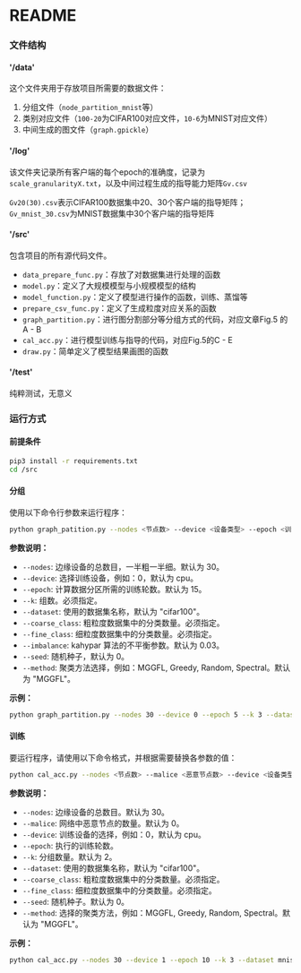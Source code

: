 # README



### 文件结构

#### '/data'

这个文件夹用于存放项目所需要的数据文件：

1. 分组文件（`node_partition_mnist`等）
2. 类别对应文件（`100-20`为CIFAR100对应文件，`10-6`为MNIST对应文件）
3. 中间生成的图文件（`graph.gpickle`）

#### '/log'

该文件夹记录所有客户端的每个epoch的准确度，记录为`scale_granularityX.txt`，以及中间过程生成的指导能力矩阵`Gv.csv`

`Gv20(30).csv`表示CIFAR100数据集中20、30个客户端的指导矩阵；`Gv_mnist_30.csv`为MNIST数据集中30个客户端的指导矩阵

#### '/src'

包含项目的所有源代码文件。

* `data_prepare_func.py`：存放了对数据集进行处理的函数
* `model.py`：定义了大规模模型与小规模模型的结构
* `model_function.py`：定义了模型进行操作的函数，训练、蒸馏等
* `prepare_csv_func.py`：定义了生成粒度对应关系的函数
* `graph_partition.py`：进行图分割部分等分组方式的代码，对应文章Fig.5 的A - B
* `cal_acc.py`：进行模型训练与指导的代码，对应Fig.5的C - E
* `draw.py`：简单定义了模型结果画图的函数

#### '/test'

纯粹测试，无意义

### 运行方式

#### 前提条件

```sh
pip3 install -r requirements.txt
cd /src
```

#### 分组

使用以下命令行参数来运行程序：

```sh
python graph_patition.py --nodes <节点数> --device <设备类型> --epoch <训练轮数> --k <组数> --dataset <数据集名> --coarse_class <粗分类别数> --fine_class <细分类别数> --imbalance <不平衡参数> --seed <随机种子> --method <聚类方法>
```

**参数说明：**

- `--nodes`: 边缘设备的总数目，一半粗一半细。默认为 30。
- `--device`: 选择训练设备，例如：0，默认为 cpu。
- `--epoch`: 计算数据分区所需的训练轮数。默认为 15。
- `--k`: 组数。必须指定。
- `--dataset`: 使用的数据集名称，默认为 "cifar100"。
- `--coarse_class`: 粗粒度数据集中的分类数量。必须指定。
- `--fine_class`: 细粒度数据集中的分类数量。必须指定。
- `--imbalance`: kahypar 算法的不平衡参数。默认为 0.03。
- `--seed`: 随机种子，默认为 0。
- `--method`: 聚类方法选择，例如：MGGFL, Greedy, Random, Spectral。默认为 "MGGFL"。

**示例：**

```sh
python graph_partition.py --nodes 30 --device 0 --epoch 5 --k 3 --dataset mnist --coarse_class 6 --fine_class 10 --method Greedy
```



#### 训练

要运行程序，请使用以下命令格式，并根据需要替换各参数的值：

```sh
python cal_acc.py --nodes <节点数> --malice <恶意节点数> --device <设备类型> --epoch <训练轮数> --k <组数> --dataset <数据集名称> --coarse_class <粗分类别数> --fine_class <细分类别数> --seed <随机种子> --method <聚类方法>
```

**参数说明：**

- `--nodes`: 边缘设备的总数目。默认为 30。
- `--malice`: 网络中恶意节点的数量。默认为 0。
- `--device`: 训练设备的选择，例如：0，默认为 cpu。
- `--epoch`: 执行的训练轮数。
- `--k`: 分组数量。默认为 2。
- `--dataset`: 使用的数据集名称，默认为 "cifar100"。
- `--coarse_class`: 粗粒度数据集中的分类数量。必须指定。
- `--fine_class`: 细粒度数据集中的分类数量。必须指定。
- `--seed`: 随机种子。默认为 0。
- `--method`: 选择的聚类方法，例如：MGGFL, Greedy, Random, Spectral。默认为 "MGGFL"。

**示例：**

```sh
python cal_acc.py --nodes 30 --device 1 --epoch 10 --k 3 --dataset mnist --coarse_class 6 --fine_class 10 --method Greedy
```

